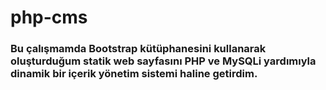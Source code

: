 # php-cms
### Bu çalışmamda  Bootstrap kütüphanesini kullanarak oluşturduğum statik web sayfasını PHP ve MySQLi yardımıyla dinamik bir içerik yönetim sistemi haline getirdim.
